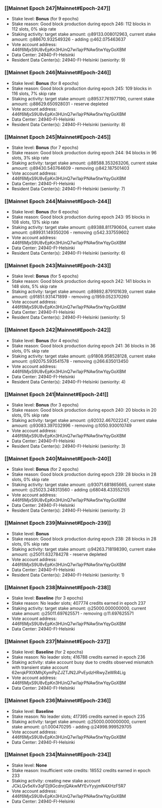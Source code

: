 ### [[Mainnet Epoch 247|Mainnet#Epoch-247]]
* Stake level: **Bonus** (for 9 epochs)
* Stake reason: Good block production during epoch 246: 112 blocks in 112 slots, 0% skip rate
* Staking activity: target stake amount: ◎89133.008012963, current stake amount: ◎88670.932549326 - adding ◎462.075463637
* Vote account address: 446f6MjxS9U8vEpKn3HUnQ7wi1ajrPNAw5twYqyGoXBM
* Data Center: 24940-FI-Helsinki
* Resident Data Center(s): 24940-FI-Helsinki (seniority: 9)
### [[Mainnet Epoch 246|Mainnet#Epoch-246]]
* Stake level: **Bonus** (for 8 epochs)
* Stake reason: Good block production during epoch 245: 109 blocks in 116 slots, 7% skip rate
* Staking activity: target stake amount: ◎89537.761977190, current stake amount: ◎88629.650928031 - reserve depleted
* Vote account address: 446f6MjxS9U8vEpKn3HUnQ7wi1ajrPNAw5twYqyGoXBM
* Data Center: 24940-FI-Helsinki
* Resident Data Center(s): 24940-FI-Helsinki (seniority: 8)
### [[Mainnet Epoch 245|Mainnet#Epoch-245]]
* Stake level: **Bonus** (for 7 epochs)
* Stake reason: Good block production during epoch 244: 94 blocks in 96 slots, 3% skip rate
* Staking activity: target stake amount: ◎88588.353263206, current stake amount: ◎89430.540764609 - removing ◎842.187501403
* Vote account address: 446f6MjxS9U8vEpKn3HUnQ7wi1ajrPNAw5twYqyGoXBM
* Data Center: 24940-FI-Helsinki
* Resident Data Center(s): 24940-FI-Helsinki (seniority: 7)
### [[Mainnet Epoch 244|Mainnet#Epoch-244]]
* Stake level: **Bonus** (for 6 epochs)
* Stake reason: Good block production during epoch 243: 95 blocks in 108 slots, 13% skip rate
* Staking activity: target stake amount: ◎89388.811790604, current stake amount: ◎89931.149350206 - removing ◎542.337559602
* Vote account address: 446f6MjxS9U8vEpKn3HUnQ7wi1ajrPNAw5twYqyGoXBM
* Data Center: 24940-FI-Helsinki
* Resident Data Center(s): 24940-FI-Helsinki (seniority: 6)
### [[Mainnet Epoch 243|Mainnet#Epoch-243]]
* Stake level: **Bonus** (for 5 epochs)
* Stake reason: Good block production during epoch 242: 141 blocks in 148 slots, 5% skip rate
* Staking activity: target stake amount: ◎89892.879101639, current stake amount: ◎91851.931471899 - removing ◎1959.052370260
* Vote account address: 446f6MjxS9U8vEpKn3HUnQ7wi1ajrPNAw5twYqyGoXBM
* Data Center: 24940-FI-Helsinki
* Resident Data Center(s): 24940-FI-Helsinki (seniority: 5)
### [[Mainnet Epoch 242|Mainnet#Epoch-242]]
* Stake level: **Bonus** (for 4 epochs)
* Stake reason: Good block production during epoch 241: 36 blocks in 36 slots, 0% skip rate
* Staking activity: target stake amount: ◎91808.958528128, current stake amount: ◎92075.593541578 - removing ◎266.635013450
* Vote account address: 446f6MjxS9U8vEpKn3HUnQ7wi1ajrPNAw5twYqyGoXBM
* Data Center: 24940-FI-Helsinki
* Resident Data Center(s): 24940-FI-Helsinki (seniority: 4)
### [[Mainnet Epoch 241|Mainnet#Epoch-241]]
* Stake level: **Bonus** (for 3 epochs)
* Stake reason: Good block production during epoch 240: 20 blocks in 20 slots, 0% skip rate
* Staking activity: target stake amount: ◎92032.467022247, current stake amount: ◎93083.397032996 - removing ◎1050.930010749
* Vote account address: 446f6MjxS9U8vEpKn3HUnQ7wi1ajrPNAw5twYqyGoXBM
* Data Center: 24940-FI-Helsinki
* Resident Data Center(s): 24940-FI-Helsinki (seniority: 3)
### [[Mainnet Epoch 240|Mainnet#Epoch-240]]
* Stake level: **Bonus** (for 2 epochs)
* Stake reason: Good block production during epoch 239: 28 blocks in 28 slots, 0% skip rate
* Staking activity: target stake amount: ◎93071.681865665, current stake amount: ◎25023.248313560 - adding ◎68048.433552105
* Vote account address: 446f6MjxS9U8vEpKn3HUnQ7wi1ajrPNAw5twYqyGoXBM
* Data Center: 24940-FI-Helsinki
* Resident Data Center(s): 24940-FI-Helsinki (seniority: 2)
### [[Mainnet Epoch 239|Mainnet#Epoch-239]]
* Stake level: **Bonus**
* Stake reason: Good block production during epoch 238: 28 blocks in 28 slots, 0% skip rate
* Staking activity: target stake amount: ◎94263.718198390, current stake amount: ◎25011.632784278 - reserve depleted
* Vote account address: 446f6MjxS9U8vEpKn3HUnQ7wi1ajrPNAw5twYqyGoXBM
* Data Center: 24940-FI-Helsinki
* Resident Data Center(s): 24940-FI-Helsinki (seniority: 1)
### [[Mainnet Epoch 238|Mainnet#Epoch-238]]
* Stake level: **Baseline** (for 3 epochs)
* Stake reason: No leader slots; 407774 credits earned in epoch 237
* Staking activity: target stake amount: ◎25000.000000000, current stake amount: ◎25011.697625571 - removing ◎11.697625571
* Vote account address: 446f6MjxS9U8vEpKn3HUnQ7wi1ajrPNAw5twYqyGoXBM
* Data Center: 24940-FI-Helsinki
### [[Mainnet Epoch 237|Mainnet#Epoch-237]]
* Stake level: **Baseline** (for 2 epochs)
* Stake reason: No leader slots; 416788 credits earned in epoch 236
* Staking activity: stake account busy due to credits observed mismatch with transient stake account 62erqkPXtXMhjXymPpZJZTJN2JPvEydzHRwyZeWR4Lig
* Vote account address: 446f6MjxS9U8vEpKn3HUnQ7wi1ajrPNAw5twYqyGoXBM
* Data Center: 24940-FI-Helsinki
### [[Mainnet Epoch 236|Mainnet#Epoch-236]]
* Stake level: **Baseline**
* Stake reason: No leader slots; 417395 credits earned in epoch 235
* Staking activity: target stake amount: ◎25000.000000000, current stake amount: ◎1.000470295 - adding ◎24998.999529705
* Vote account address: 446f6MjxS9U8vEpKn3HUnQ7wi1ajrPNAw5twYqyGoXBM
* Data Center: 24940-FI-Helsinki
### [[Mainnet Epoch 234|Mainnet#Epoch-234]]
* Stake level: **None**
* Stake reason: Insufficient vote credits: 18552 credits earned in epoch 233
* Staking activity: creating new stake account JCkLQv5eXv3qFDj9GcdnrjQAkwMYEvYyyjmN4XHzF5R7
* Vote account address: 446f6MjxS9U8vEpKn3HUnQ7wi1ajrPNAw5twYqyGoXBM
* Data Center: 24940-FI-Helsinki